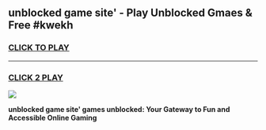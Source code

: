 
## unblocked game site' - Play Unblocked Gmaes & Free #kwekh
<h3>
<a href="https://news.freeplayer.one?title=unblocked_game_site'&ref=26F">CLICK TO PLAY</a></h3>
<hr>

<h3>
<a href="https://news.freeplayer.one?title=unblocked_game_site'&ref=26F">CLICK 2 PLAY</a>
  
</h3>

<a href="https://news.freeplayer.one?title=unblocked_game_site'&ref=26F/"><img src="https://clearcache.store/games.png"></a>


**unblocked game site' games unblocked: Your Gateway to Fun and Accessible Online Gaming**
